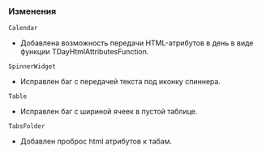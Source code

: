 ### Изменения

`Calendar`
- Добавлена возможность передачи HTML-атрибутов в день в виде функции TDayHtmlAttributesFunction.

`SpinnerWidget`
- Исправлен баг с передачей текста под иконку спиннера.

`Table`
- Исправлен баг с шириной ячеек в пустой таблице.

`TabsFolder`
- Добавлен проброс html атрибутов к табам.
